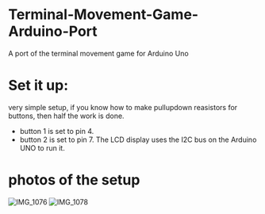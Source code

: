 # Terminal-Movement-Game-Arduino-Port
A port of the terminal movement game for Arduino Uno

# Set it up:
very simple setup, if you know how to make pullupdown reasistors for buttons, then half the work is done.
  - button 1 is set to pin 4.
  - button 2 is set to pin 7.
The LCD display uses the I2C bus on the Arduino UNO to run it.

# photos of the setup
![IMG_1076](https://user-images.githubusercontent.com/105907112/176252821-4d9f4563-7a6e-4a4c-8111-d1d853a3d4b9.jpeg)
![IMG_1078](https://user-images.githubusercontent.com/105907112/176252838-dceab733-7a9e-4f1f-b083-0b24ab6a56d9.jpeg)
